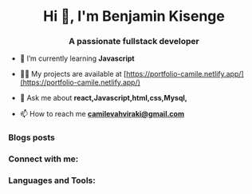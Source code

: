<h1 align="center">Hi 👋, I'm Benjamin Kisenge</h1>
<h3 align="center">A passionate fullstack developer</h3>

- 🌱 I’m currently learning **Javascript**

- 👨‍💻 My projects are available at [https://portfolio-camile.netlify.app/](https://portfolio-camile.netlify.app/)

- 💬 Ask me about **react,Javascript,html,css,Mysql,**

- 📫 How to reach me **camilevahviraki@gmail.com**


### Blogs posts
<!-- BLOG-POST-LIST:START -->
<!-- BLOG-POST-LIST:END -->

<h3 align="left">Connect with me:</h3>
<p align="left">
 

<h3 align="left">Languages and Tools:</h3>
 